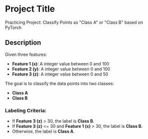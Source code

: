 # Project Title

Practicing Project: Classify Points as "Class A" or "Class B" based on PyTorch

## Description

Given three features:
- **Feature 1 (x)**: A integer value between 0 and 100
- **Feature 2 (y)**: A integer value between 0 and 100
- **Feature 3 (z)**: A integer value between 0 and 50

The goal is to classify the data points into two classes:
- **Class A**
- **Class B**

### Labeling Criteria:
- If **Feature 3 (z)** > 30, the label is **Class B**.
- If **Feature 3 (z)** <= 30 and **Feature 1 (x)** > 30, the label is **Class B**.
- Otherwise, the label is **Class A**.
